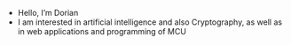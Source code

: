 - Hello, I’m Dorian
- I am interested in artificial intelligence and also Cryptography, as well as in web applications and programming of MCU


<!---
divineAzrael/divineAzrael is a ✨ special ✨ repository because its `README.md` (this file) appears on your GitHub profile.
You can click the Preview link to take a look at your changes.
--->
